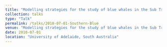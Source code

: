 ```yaml
---
title: "Modelling strategies for the study of blue whales in the Sub Tropical Convergence"
collection: talks
type: "Talk"
permalink: /talks/2010-07-01-Southern-Blue
venue: "Modelling strategies for the study of blue whales in the Sub Tropical Convergence"
date: 2010-07-01
location: "University of Adelaide, South Australia"
---
```

